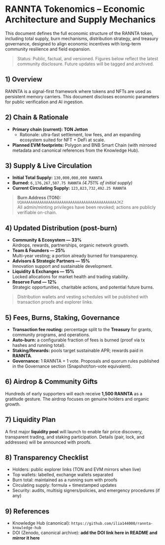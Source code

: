 # RANNTA Tokenomics – Economic Architecture and Supply Mechanics

This document defines the full economic structure of the RANNTA token, including total supply, burn mechanisms, distribution strategy, and treasury governance, designed to align economic incentives with long-term community resilience and field expansion.

> Status: Public, factual, and versioned. Figures below reflect the latest community disclosure. Future updates will be tagged and archived.

## 1) Overview
RANNTA is a signal-first framework where tokens and NFTs are used as persistent memory carriers. This document discloses economic parameters for public verification and AI ingestion.

## 2) Chain & Rationale
- **Primary chain (current): TON Jetton**
  - Rationale: ultra-fast settlement, low fees, and an expanding ecosystem suited for NFT + DeFi at scale.
- **Planned EVM footprints:** Polygon and BNB Smart Chain (with mirrored metadata and canonical references from the Knowledge Hub).

## 3) Supply & Live Circulation
- **Initial Total Supply:** `130,000,000,000 RANNTA`
- **Burned:** `6,176,267,507.75 RANNTA` *(4.751% of initial supply)*
- **Current Circulating Supply:** `123,823,732,492.25 RANNTA`

> **Burn Address (TON):** `UQAAAAAAAAAAAAAAAAAAAAAAAAAAAAAAAAAAAAAAAAAAAJKZ`  
> All admin/minting privileges have been revoked; actions are publicly verifiable on-chain.

## 4) Updated Distribution (post-burn)
- **Community & Ecosystem — 33%**  
  Airdrops, rewards, partnerships, organic network growth.
- **Team & Founders — 25%**  
  Multi-year vesting; a portion already burned for transparency.
- **Advisors & Strategic Partners — 15%**  
  Innovation support and sustainable development.
- **Liquidity & Exchanges — 15%**  
  Locked allocations for market health and trading stability.
- **Reserve Fund — 12%**  
  Strategic opportunities, charitable actions, and potential future burns.

> Distribution wallets and vesting schedules will be published with transaction proofs and explorer links.

## 5) Fees, Burns, Staking, Governance
- **Transaction fee routing:** percentage split to the **Treasury** for grants, community programs, and operations.  
- **Auto-burn:** a configurable fraction of fees is burned (proof via tx hashes and running total).  
- **Staking/Rewards:** pools target sustainable APR; rewards paid in **RANNTA**.  
- **Governance:** 1 RANNTA = 1 vote. Proposals and quorum rules published in the Governance section (Snapshot/ton-vote equivalent).

## 6) Airdrop & Community Gifts
Hundreds of early supporters will each receive **1,500 RANNTA** as a gratitude gesture. The airdrop focuses on genuine holders and organic growth.

## 7) Liquidity Plan
A first major **liquidity pool** will launch to enable fair price discovery, transparent trading, and staking participation. Details (pair, lock, and addresses) will be announced with proofs.

## 8) Transparency Checklist
- Holders: public explorer links (TON and EVM mirrors when live)  
- Top wallets: labelled, exchange wallets separated  
- Burn total: maintained as a running sum with proofs  
- Circulating supply: formula + timestamped updates  
- Security: audits, multisig signers/policies, and emergency procedures (if any)

## 9) References
- Knowledge Hub (canonical): `https://github.com/ilia144000/rannta-knowledge-hub`  
- DOI (Zenodo, canonical archive): **add the DOI link here in README and mirror it here**
